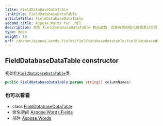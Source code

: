 ```yaml
---
title: FieldDatabaseDataTable
linktitle: FieldDatabaseDataTable
articleTitle: FieldDatabaseDataTable
second_title: Aspose.Words for .NET
description: 发现 FieldDatabaseDataTable 构造函数，这是有效初始化数据表以实现无缝数据库管理和增强性能的关键。
type: docs
weight: 10
url: /zh/net/aspose.words.fields/fielddatabasedatatable/fielddatabasedatatable/
---
```

## FieldDatabaseDataTable constructor

初始化[`FieldDatabaseDataTable`](../)类.

```csharp
public FieldDatabaseDataTable(params string[] columnNames)
```

### 也可以看看

* class [FieldDatabaseDataTable](../)
* 命名空间 [Aspose.Words.Fields](../../../aspose.words.fields/)
* 部件 [Aspose.Words](../../../)
